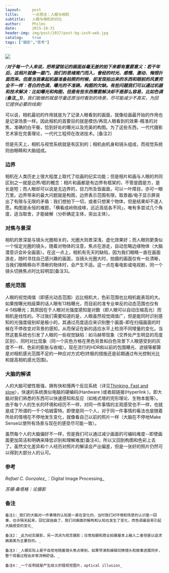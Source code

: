 ```yaml
---
layout: 	post
title: 		一点想法：人眼与相机
subtitle: 	人眼与相机的对比
author: 	Philms 
date: 		2015-10-31
header-img: img/post/2017/post-bg-ios9-web.jpg
catalog: 	true
tags: ["摄影","思考"]
---
```


[![](https://t0rgyq.by3301.livefilestore.com/y3paI8pHNCu54_iTZCdVX5NCMD2NQijeA_jrq6LovxH81fV1qgi98TD4UciEtias5qMC7c3yrBVcGi8KEabpL0VsonSG0OdJ43GmyDywSjVvxHWIdY2BegWKd-n1UB2N91F-zdTxVHQ_iUzmfOeQUACS4Bz3aL6PosMBn6pct12JOU/p-s.jpg?psid=1 )](p-s.jpg?psid=1 )

_/__对于每一个人来说，把希望铭记的画面丝毫无差的拍下来都有重要意义：若干年后，这相片就像一扇门，我们的思绪推门而入，曾经的时光、感慨、激动、悔恨扑面而来。但是当我拿起机器准备拍照的时候，却发现拍出来的东西和眼前的风景完全不一样：苍白的色调，曝光的不准确，构图的欠缺。有些问题我们可以通过机器和技术解决：比如曝光和构图，但是有些东西需要解决却不是那么容易，比如色调__(__备注__1)__，我们能做的就是尽量还原当时看到的场景，尽可能减少不真实，为回忆提供必要的线索/_

可以说，相机最初的作用就是为了记录人眼看到的画面，就像绘画最开始的作用也是记录场景一样。因此相机的首要目的就是模仿/再现人眼看到的效果-精准的对焦，准确的白平衡，恰到好处的曝光以及完美的构图。为了这些东西，一代代摄影艺术家在完善理论，一代代工程师在改进技术。[备注2]

但是先天上，相机与视觉系统就是有区别的；相机由机身和镜头组成，而视觉系统则由眼睛和大脑组成。

### 边界

相机在人类历史上很大程度上取代了绘画的纪实功能；但是相片和画与人眼的共同区别之一就是边界/框的概念：相片和画都是有边界有框架的，不管是圆是方，是长是短；而人眼却可以说是无边界的，目力所及皆画面，可以一叶障目，亦可一眼万里。边界带来的最大问题就是构图，边界表示范围有限，取景器/电子显示屏突出了有限与无限的矛盾：我们想拍下一切，或者只想某个物体，但是结果却不遂人愿。构图是永恒的难题，「横看成岭侧成峰，远近高低各不同」，唯有多尝试几个角度，适当取舍，才能破解（分析确定主体，突出主体）。

### 对焦与景深

相机的景深是与镜头光圈相关的，光圈大则景深浅，虚化效果好；而人眼则更类似一个恒定光圈的镜头，随着对物体的注意，焦点在游走，自动忽略边缘物体（大脑潜意识会补全画面）。在这一点上，相机有先天的缺陷，因为我们眼睛一直在画面游走，随时寻找自己感兴趣的画面，当镜头光圈大时，拍摄的画面仅有一处清晰，当我们眼睛移向不清晰的物体时，会产生不适。这一点在看电影或电视剧，同一个镜头切换焦点时比较明显[备注3]。

### 感光范围

人眼的视觉阈值（即感光动态范围）远比相机大，色彩范围也比相机能表现的大。如果按曝光档级算的话人眼有13档曝光，而目前的准专业单反的动态范围也仅有4-5档曝光；其原因在于人眼对光强度感知是对数（即人眼可以自动压缩高光）而相机是线性的。不过我们需要知道的是，人眼虽然视觉阈值广，但是能同时识别感知的光强度级别却是极小的，其通过亮度适应来识别整个画面-即在扫描画面的时候在不停改变对背景的感知，从而保证在新的适应水平上检测不同增量的变化。当然这套系统也引发了人眼的一些视觉缺陷：如马赫带现象（交界处产生明显的亮度区别）、同时对比现象（同一个灰色方格在黑色背景和白色背景下人眼感受到的灰度不一样、色彩的膨胀与收缩）。现在流行的HDR和以前的包围曝光、滤镜等都算是对相机感光范围不足的一种应对方式吧(终极的措施还是前期通过布光控制光比和提高相机感光范围)。

### 大脑的解读

人的大脑可塑性极强，拥有快和慢两个反应系统（详见[Thinking, Fast and slow](https://philms.today/2014/08/17/thinking-fast-and-slow)），快速的系统类似电脑的硬编码(Hardware )或者超链接(Hyperlink )，即大脑对我们熟悉的东西可以快速感知和反应（如格式塔的完形理论、生物本能等）。由于每个人的生长的环境和经历不一样，对同一件事情的主观感受也不一样，也就是成了所谓的一千个哈姆雷特。即使是同一个人，对于同一件事情的看法也是随着所处的情境在不停地发生变化，就像看自己以前的照片一样（大脑在不停地Make Sense以使所有场景与现在的感受尽可能一致）。

虽然每个人的大脑偏好不一样，但是我们可以通过减少画面的可编码难度--即使画面更加简洁和明确来降低识别和理解难度[备注4]，所以又回到构图和色彩上去了。虽然文化差异和个人经历对照片的解读会产出偏差，但是一张好的照片仍然可以得到大部分人的认可。

### 参考

_Rafael C. Gonzalez__：Digital Image Processing_

_苏珊·桑塔格：论摄影_

### 备注

	备注1:_我们的大脑对一件事情的认知是一直在变化的，当时我们对环境和场景的认识是一回事，也许隔天起来，回忆就扭曲了，我们对画面的解构和认知也发生了变化，而色调最容易引起大脑感受的变化_

	备注2：_此为纪实摄影，另一流派为观念摄影；日常拍摄和商业拍摄基本上融入二者但是以追求画面美为主要目的。_

	备注3：_人眼实际上是不自觉地随着镜头焦点移到，如果导演和编辑切换镜头和故事进展同步，整个观看过程会非常流畅舒适。_

	备注4：_一个反例就是产生歧义的错视觉图片，optical illusion_